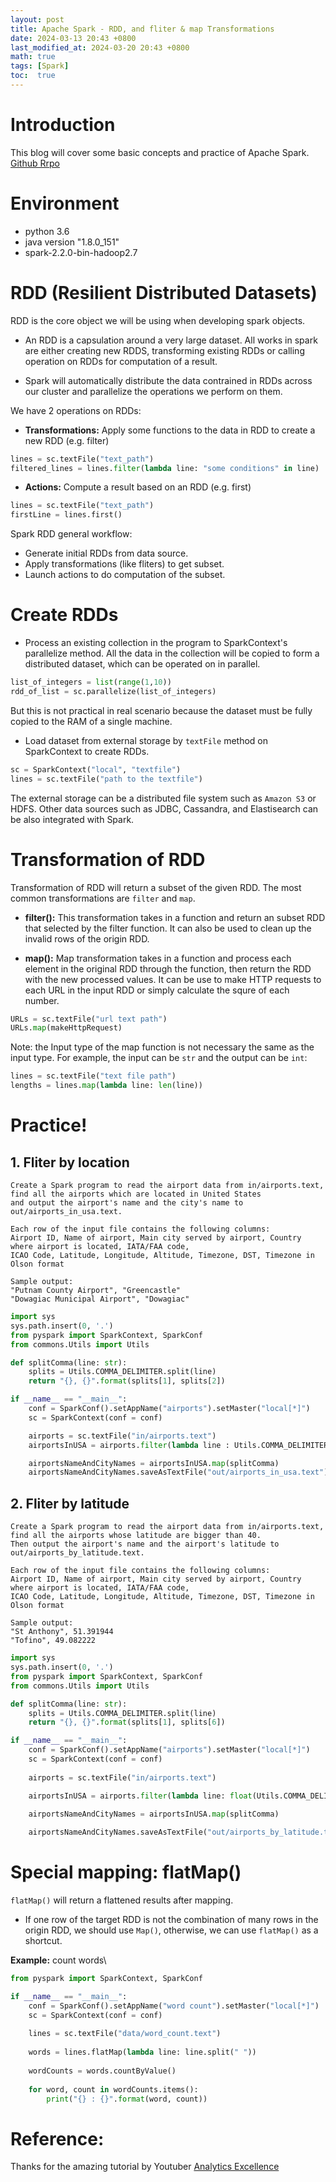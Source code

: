 ```yaml
---
layout: post
title: Apache Spark - RDD, and fliter & map Transformations
date: 2024-03-13 20:43 +0800
last_modified_at: 2024-03-20 20:43 +0800
math: true
tags: [Spark]
toc:  true
---
```

# Introduction
This blog will cover some basic concepts and practice of Apache Spark. [Github Rrpo]()

# Environment 
- python 3.6
- java version "1.8.0_151"
- spark-2.2.0-bin-hadoop2.7

# RDD (Resilient Distributed Datasets)

RDD is the core object we will be using when developing spark objects. 

- An RDD is a capsulation around a very large dataset. All works in spark are either creating new RDDS, transforming existing RDDs or calling operation on RDDs for computation of a result.

- Spark will automatically distribute the data contrained in RDDs across our cluster and parallelize the operations we perform on them.

We have 2 operations on RDDs:

- **Transformations:** Apply some functions to the data in RDD to create a new RDD (e.g. filter) 

```python
lines = sc.textFile("text_path")
filtered_lines = lines.filter(lambda line: "some conditions" in line)
```

- **Actions:** Compute a result based on an RDD (e.g. first)

```python
lines = sc.textFile("text_path")
firstLine = lines.first()
```

Spark RDD general workflow:
- Generate initial RDDs from data source.
- Apply transformations (like fliters) to get subset.
- Launch actions to do computation of the subset.

# Create RDDs
- Process an existing collection in the program to SparkContext's parallelize method. All the data in the collection will be copied to form a distributed dataset, which can be operated on in parallel.

```python
list_of_integers = list(range(1,10))
rdd_of_list = sc.parallelize(list_of_integers)
```
But this is not practical in real scenario because the dataset must be fully copied to the RAM of a single machine. 

- Load dataset from external storage by `textFile` method on SparkContext to create RDDs.

```python
sc = SparkContext("local", "textfile")
lines = sc.textFile("path to the textfile")
```

The external storage can be a distributed file system such as `Amazon S3` or HDFS. Other data sources such as JDBC, Cassandra, and Elastisearch can be also integrated with Spark.

# Transformation of RDD
Transformation of RDD will return a subset of the given RDD. The most common transformations are `filter` and `map`.

- **filter():** This transformation takes in a function and return an subset RDD that selected by the filter function. It can also be used to clean up the invalid rows of the origin RDD.

- **map():** Map transformation takes in a function and process each element in the original RDD through the function, then return the RDD with the new processed values. It can be use to make HTTP requests to each URL in the input RDD or simply calculate the squre of each number.

```python
URLs = sc.textFile("url text path")
URLs.map(makeHttpRequest)
```

Note: the Input type of the map function is not necessary the same as the input type. For example, the input can be `str` and the output can be `int`:

```python
lines = sc.textFile("text file path")
lengths = lines.map(lambda line: len(line))
```

# Practice!

## 1. Fliter by location

```
Create a Spark program to read the airport data from in/airports.text, find all the airports which are located in United States
and output the airport's name and the city's name to out/airports_in_usa.text.

Each row of the input file contains the following columns:
Airport ID, Name of airport, Main city served by airport, Country where airport is located, IATA/FAA code,
ICAO Code, Latitude, Longitude, Altitude, Timezone, DST, Timezone in Olson format

Sample output:
"Putnam County Airport", "Greencastle"
"Dowagiac Municipal Airport", "Dowagiac"
```

```python
import sys
sys.path.insert(0, '.')
from pyspark import SparkContext, SparkConf
from commons.Utils import Utils

def splitComma(line: str):
    splits = Utils.COMMA_DELIMITER.split(line)
    return "{}, {}".format(splits[1], splits[2])

if __name__ == "__main__":
    conf = SparkConf().setAppName("airports").setMaster("local[*]")
    sc = SparkContext(conf = conf)

    airports = sc.textFile("in/airports.text")
    airportsInUSA = airports.filter(lambda line : Utils.COMMA_DELIMITER.split(line)[3] == "\"United States\"")

    airportsNameAndCityNames = airportsInUSA.map(splitComma)
    airportsNameAndCityNames.saveAsTextFile("out/airports_in_usa.text")
```

## 2. Fliter by latitude 
```
Create a Spark program to read the airport data from in/airports.text,  find all the airports whose latitude are bigger than 40.
Then output the airport's name and the airport's latitude to out/airports_by_latitude.text.

Each row of the input file contains the following columns:
Airport ID, Name of airport, Main city served by airport, Country where airport is located, IATA/FAA code,
ICAO Code, Latitude, Longitude, Altitude, Timezone, DST, Timezone in Olson format

Sample output:
"St Anthony", 51.391944
"Tofino", 49.082222
```

```python
import sys
sys.path.insert(0, '.')
from pyspark import SparkContext, SparkConf
from commons.Utils import Utils

def splitComma(line: str):
    splits = Utils.COMMA_DELIMITER.split(line)
    return "{}, {}".format(splits[1], splits[6])

if __name__ == "__main__":
    conf = SparkConf().setAppName("airports").setMaster("local[*]")
    sc = SparkContext(conf = conf)
    
    airports = sc.textFile("in/airports.text")

    airportsInUSA = airports.filter(lambda line: float(Utils.COMMA_DELIMITER.split(line)[6]) > 40)
    
    airportsNameAndCityNames = airportsInUSA.map(splitComma)

    airportsNameAndCityNames.saveAsTextFile("out/airports_by_latitude.text")
```

# Special mapping: flatMap()

`flatMap()` will return a flattened results after mapping.

-  If one row of the target RDD is not the combination of many rows in the origin RDD, we should use `Map()`, otherwise, we can use `flatMap()` as a shortcut.

**Example:** count words\

```python
from pyspark import SparkContext, SparkConf

if __name__ == "__main__":
    conf = SparkConf().setAppName("word count").setMaster("local[*]")
    sc = SparkContext(conf = conf)
    
    lines = sc.textFile("data/word_count.text")
    
    words = lines.flatMap(lambda line: line.split(" "))
    
    wordCounts = words.countByValue()
    
    for word, count in wordCounts.items():
        print("{} : {}".format(word, count))
```

# Reference:

Thanks for the amazing tutorial by Youtuber [Analytics Excellence](https://www.youtube.com/watch?v=W__Jk83gOyo&list=PL0hSJrxggIQr6wA8buIn1Yxu810ugGed-&index=4)